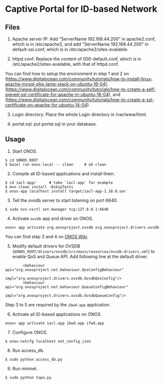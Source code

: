 # Captive Portal for ID-based Network

## Files

1. Apache server IP: Add "ServerName 192.168.44.200" in apache2.conf, which is in /etc/apache2, and add "ServerName 192.168.44.200" in default-ssl.conf, which is in /etc/apache2/sites-available.

2. httpd.conf: Replace the content of 000-default.conf, which is in /etc/apache2/sites-available, with that of httpd.conf.

You can find how to setup the environment in step 1 and 2 on (https://www.digitalocean.com/community/tutorials/how-to-install-linux-apache-mysql-php-lamp-stack-on-ubuntu-16-04), (https://www.digitalocean.com/community/tutorials/how-to-create-a-self-signed-ssl-certificate-for-apache-in-ubuntu-16-04), and (https://www.digitalocean.com/community/tutorials/how-to-create-a-ssl-certificate-on-apache-for-ubuntu-14-04).

3. Login directory: Place the whole Login directory in /var/www/html.

4. portal.sql: put portal.sql in your database.

## Usage

1. Start ONOS.
```
$ cd $ONOS_ROOT
$ bazel run onos-local -- clean     # ok clean
```

2. Compile all ID-based applications and install them.
```
$ cd iacl-app/      # take `iacl-app` for example
$ mvn clean install -DskipTests
$ onos-app localhost install target/iacl-app-1.10.0.oar
```

3. Tell the ovsdb server to start listening on port 6640.
```
$ sudo ovs-vsctl set-manager tcp:127.0.0.1:6640
```

4. Activate `ovsdb` app and driver on ONOS.
```
onos> app activate org.onosproject.ovsdb org.onosproject.drivers.ovsdb
```

You can find step 3 and 4 on [ONOS Wiki](https://wiki.onosproject.org/display/ONOS/OVSDB+interaction+and+ONOS+cli+example).

5. Modify default drivers for OVSDB (`$ONOS_ROOT/drivers/ovsdb/src/main/resources/ovsdb-drivers.xml`) to enable QoS and Queue API. Add following line at the default driver.
```
        <behaviour api="org.onosproject.net.behaviour.QosConfigBehaviour"
                   impl="org.onosproject.drivers.ovsdb.OvsdbQosConfig"/>
        <behaviour api="org.onosproject.net.behaviour.QueueConfigBehaviour"
                   impl="org.onosproject.drivers.ovsdb.OvsdbQueueConfig"/>
```

Step 3 to 5 are required by the `ibwd-app` application.

6. Activate all ID-based applications on ONOS.
```
onos> app activate iacl.app ibwd.app ifwd.app
```

7. Configure ONOS.
```
$ onos-netcfg localhost net_config.json
```

8. Run access_db.
```
$ sudo python access_db.py
```

9. Run mininet.
```
$ sudo python topo.py
```
